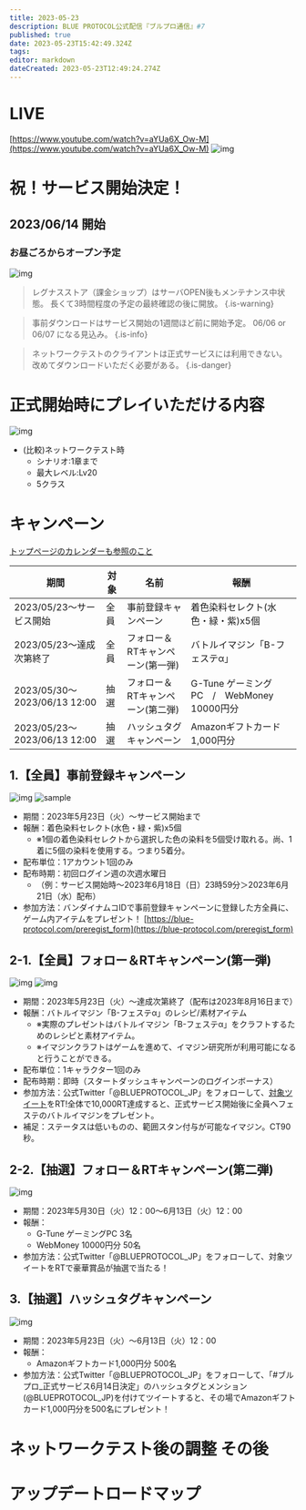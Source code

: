 ```yaml
---
title: 2023-05-23
description: BLUE PROTOCOL公式配信『ブルプロ通信』#7
published: true
date: 2023-05-23T15:42:49.324Z
tags: 
editor: markdown
dateCreated: 2023-05-23T12:49:24.274Z
---
```


# LIVE
[https://www.youtube.com/watch?v=aYUa6X_Ow-M](https://www.youtube.com/watch?v=aYUa6X_Ow-M)
![img](https://pbs.twimg.com/media/Fwzw0_QaUAEdvol?format=png&name=small)

# 祝！サービス開始決定！
## 2023/06/14 開始
### お昼ごろからオープン予定
![img](https://pbs.twimg.com/media/FwzvhIVagAArYci?format=png&name=small)

> レグナスストア（課金ショップ）はサーバOPEN後もメンテナンス中状態。
> 長くて3時間程度の予定の最終確認の後に開放。
{.is-warning}


> 事前ダウンロードはサービス開始の1週間ほど前に開始予定。
> 06/06 or 06/07 になる見込み。
{.is-info}

> ネットワークテストのクライアントは正式サービスには利用できない。
> 改めてダウンロードいただく必要がある。
{.is-danger}

# 正式開始時にプレイいただける内容
![img](https://pbs.twimg.com/media/FwzwoqcagAAM3qi?format=png&name=small)

+ (比較)ネットワークテスト時
	+ シナリオ:1章まで
  + 最大レベル:Lv20
  + 5クラス
  
# キャンペーン
[トップページのカレンダーも参照のこと](/home)

|期間|対象|名前|報酬|
|---|---|---|---|
|2023/05/23～サービス開始|全員|事前登録キャンペーン|着色染料セレクト(水色・緑・紫)x5個|
|2023/05/23～達成次第終了 | 全員 | フォロー＆RTキャンペーン(第一弾) | バトルイマジン「B-フェステα」 |
| 2023/05/30～2023/06/13 12:00| 抽選|フォロー＆RTキャンペーン(第二弾) |G-Tune ゲーミングPC　/　WebMoney 10000円分 |
|2023/05/23～2023/06/13 12:00 |抽選 |ハッシュタグキャンペーン |Amazonギフトカード1,000円分 |

## 1.【全員】事前登録キャンペーン
![img](https://pbs.twimg.com/media/FwzxDseaIAIiI3N?format=png&name=small)
![sample](https://blue-protocol.com/assets/img/lp/preregist/campaign/cp01_sample.jpg)
+ 期間：2023年5月23日（火）～サービス開始まで
+ 報酬：着色染料セレクト(水色・緑・紫)x5個
	+ ※1個の着色染料セレクトから選択した色の染料を5個受け取れる。尚、1着に5個の染料を使用する。つまり5着分。
+ 配布単位：1アカウント1回のみ
+ 配布時期：初回ログイン週の次週水曜日
	+ （例：サービス開始時～2023年6月18日（日）23時59分＞2023年6月21日（水）配布）
+ 参加方法：バンダイナムコIDで事前登録キャンペーンに登録した方全員に、ゲーム内アイテムをプレゼント！  [https://blue-protocol.com/preregist_form](https://blue-protocol.com/preregist_form)

## 2-1.【全員】フォロー＆RTキャンペーン(第一弾)
![img](https://pbs.twimg.com/media/FwzxgfxaUAEoC-2?format=png&name=small)
![img](https://pbs.twimg.com/media/Fwzx41EagAAt__7?format=png&name=small)
+ 期間：2023年5月23日（火）～達成次第終了（配布は2023年8月16日まで）
+ 報酬：バトルイマジン「B-フェステα」のレシピ/素材アイテム
	+ ※実際のプレゼントはバトルイマジン「B-フェステα」をクラフトするためのレシピと素材アイテム。
  + ※イマジンクラフトはゲームを進めて、イマジン研究所が利用可能になると行うことができる。
+ 配布単位：1キャラクター1回のみ
+ 配布時期：即時（スタートダッシュキャンペーンのログインボーナス）
+ 参加方法：公式Twitter「@BLUEPROTOCOL_JP」をフォローして、[対象ツイート](https://twitter.com/BLUEPROTOCOL_JP/status/1660980589493903361)をRT!全体で10,000RT達成すると、正式サービス開始後に全員へフェステのバトルイマジンをプレゼント。
+ 補足：ステータスは低いものの、範囲スタン付与が可能なイマジン。CT90秒。

## 2-2.【抽選】フォロー＆RTキャンペーン(第二弾)
![img](https://pbs.twimg.com/media/FwzzogoagAAMGBk?format=jpg&name=small)
+ 期間：2023年5月30日（火）12：00～6月13日（火）12：00
+ 報酬：
	+ G-Tune ゲーミングPC 3名
	+ WebMoney 10000円分 50名
+ 参加方法：公式Twitter「@BLUEPROTOCOL_JP」をフォローして、対象ツイートをRTで豪華賞品が抽選で当たる！

## 3.【抽選】ハッシュタグキャンペーン
![img](https://pbs.twimg.com/media/FwzzqpjaEAEE1GL?format=jpg&name=small)
+ 期間：2023年5月23日（火）～6月13日（火）12：00
+ 報酬：
	+ Amazonギフトカード1,000円分 500名
+ 参加方法：公式Twitter「@BLUEPROTOCOL_JP」をフォローして、「#ブルプロ_正式サービス6月14日決定」のハッシュタグとメンション(@BLUEPROTOCOL_JP)を付けてツイートすると、その場でAmazonギフトカード1,000円分を500名にプレゼント！

# ネットワークテスト後の調整 その後


# アップデートロードマップ


